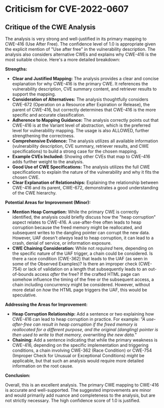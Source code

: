 # Criticism for CVE-2022-0607

## Critique of the CWE Analysis

The analysis is very strong and well-justified in its primary mapping to CWE-416 (Use After Free). The confidence level of 1.0 is appropriate given the explicit mention of "Use after free" in the vulnerability description. The analysis also considers alternative CWEs and explains why CWE-416 is the most suitable choice. Here's a more detailed breakdown:

**Strengths:**

*   **Clear and Justified Mapping:** The analysis provides a clear and concise explanation for why CWE-416 is the primary CWE. It references the vulnerability description, CVE summary content, and retriever results to support the mapping.
*   **Consideration of Alternatives:** The analysis thoughtfully considers CWE-672 (Operation on a Resource after Expiration or Release), the parent of CWE-416, but correctly determines that CWE-416 is the more specific and accurate classification.
*   **Adherence to Mapping Guidance:** The analysis correctly points out that CWE-416 is at the Variant level of abstraction, which is the preferred level for vulnerability mapping. The usage is also ALLOWED, further strengthening the correctness.
*   **Comprehensive Evidence:** The analysis utilizes all available information (vulnerability description, CVE summary, retriever results, and CWE specifications) to build a strong case for the chosen mapping.
*   **Example CVEs Included:** Showing other CVEs that map to CWE-416 adds further weight to the analysis.
*   **Good Use of CWE Specifications:** The analysis utilizes the full CWE specifications to explain the nature of the vulnerability and why it fits the chosen CWE.
*   **Clear Explanation of Relationships:** Explaining the relationship between CWE-416 and its parent, CWE-672, demonstrates a good understanding of the CWE hierarchy.

**Potential Areas for Improvement (Minor):**

*   **Mention Heap Corruption:** While the primary CWE is correctly identified, the analysis could briefly discuss how the "heap corruption" aspect relates to CWE-416. A use-after-free often leads to heap corruption because the freed memory might be reallocated, and subsequent writes to the dangling pointer can corrupt the new data. However, UAF doesn't *always* lead to heap corruption, it can lead to a crash, denial of service, or information exposure.
*   **CWE Chaining Consideration:** While not *required* here, depending on the specific nature of the UAF trigger, a chain could be considered. Is there a race condition (CWE-362) that leads to the UAF (as seen in some of the Observed Examples)? Is there an improper check (CWE-754) or lack of validation on a length that subsequently leads to an out-of-bounds access *after* the free? If the crafted HTML page can somehow influence the timing of the free or the subsequent access, a chain including concurrency might be considered. However, without more detail on *how* the HTML page triggers the UAF, this would be speculative.

**Addressing the Areas for Improvement:**

*   **Heap Corruption Relationship:** Add a sentence or two explaining how CWE-416 can lead to heap corruption in practice. For example: *"A use-after-free can result in heap corruption if the freed memory is reallocated for a different purpose, and the original (dangling) pointer is then used to write to that memory, overwriting the new data."*
*   **Chaining:** Add a sentence indicating that while the primary weakness is CWE-416, depending on the specific implementation and triggering conditions, a chain involving CWE-362 (Race Condition) or CWE-754 (Improper Check for Unusual or Exceptional Conditions) *might* be applicable, but that such an analysis would require more detailed information on the root cause.

**Conclusion:**

Overall, this is an excellent analysis. The primary CWE mapping to CWE-416 is accurate and well-supported. The suggested improvements are minor and would primarily add nuance and completeness to the analysis, but are not strictly necessary. The high confidence score of 1.0 is justified.